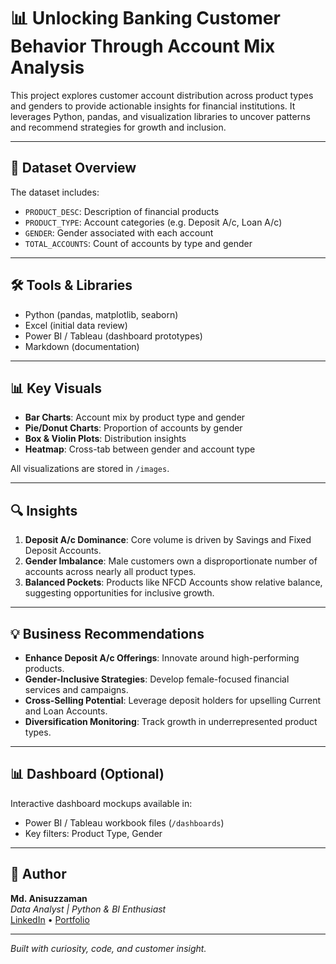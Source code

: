 # 📊 Unlocking Banking Customer Behavior Through Account Mix Analysis

This project explores customer account distribution across product types and genders to provide actionable insights for financial institutions. It leverages Python, pandas, and visualization libraries to uncover patterns and recommend strategies for growth and inclusion.

---

## 📁 Dataset Overview

The dataset includes:
- `PRODUCT_DESC`: Description of financial products
- `PRODUCT_TYPE`: Account categories (e.g. Deposit A/c, Loan A/c)
- `GENDER`: Gender associated with each account
- `TOTAL_ACCOUNTS`: Count of accounts by type and gender

---

## 🛠 Tools & Libraries

- Python (pandas, matplotlib, seaborn)
- Excel (initial data review)
- Power BI / Tableau (dashboard prototypes)
- Markdown (documentation)

---

## 📊 Key Visuals

- **Bar Charts**: Account mix by product type and gender
- **Pie/Donut Charts**: Proportion of accounts by gender
- **Box & Violin Plots**: Distribution insights
- **Heatmap**: Cross-tab between gender and account type

All visualizations are stored in `/images`.

---

## 🔍 Insights

1. **Deposit A/c Dominance**: Core volume is driven by Savings and Fixed Deposit Accounts.
2. **Gender Imbalance**: Male customers own a disproportionate number of accounts across nearly all product types.
3. **Balanced Pockets**: Products like NFCD Accounts show relative balance, suggesting opportunities for inclusive growth.

---

## 💡 Business Recommendations

- **Enhance Deposit A/c Offerings**: Innovate around high-performing products.
- **Gender-Inclusive Strategies**: Develop female-focused financial services and campaigns.
- **Cross-Selling Potential**: Leverage deposit holders for upselling Current and Loan Accounts.
- **Diversification Monitoring**: Track growth in underrepresented product types.

---

## 📊 Dashboard (Optional)

Interactive dashboard mockups available in:
- Power BI / Tableau workbook files (`/dashboards`)
- Key filters: Product Type, Gender

---

## 📎 Author

**Md. Anisuzzaman**  
_Data Analyst | Python & BI Enthusiast_  
[LinkedIn](your-link) • [Portfolio](your-site)

---

*Built with curiosity, code, and customer insight.*
